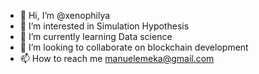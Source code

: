 - 👋 Hi, I’m @xenophilya
- 👀 I’m interested in Simulation Hypothesis
- 🌱 I’m currently learning Data science
- 💞️ I’m looking to collaborate on blockchain development
- 📫 How to reach me manuelemeka@gmail.com

<!---
xenophilya/xenophilya is a ✨ special ✨ repository because its `README.md` (this file) appears on your GitHub profile.
You can click the Preview link to take a look at your changes.
--->
